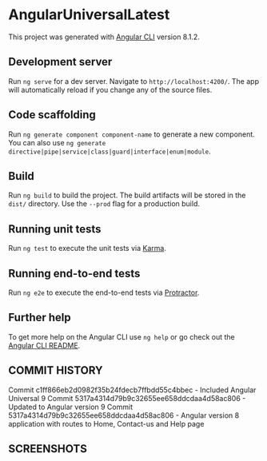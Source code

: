 # AngularUniversalLatest

This project was generated with [Angular CLI](https://github.com/angular/angular-cli) version 8.1.2.

## Development server

Run `ng serve` for a dev server. Navigate to `http://localhost:4200/`. The app will automatically reload if you change any of the source files.

## Code scaffolding

Run `ng generate component component-name` to generate a new component. You can also use `ng generate directive|pipe|service|class|guard|interface|enum|module`.

## Build

Run `ng build` to build the project. The build artifacts will be stored in the `dist/` directory. Use the `--prod` flag for a production build.

## Running unit tests

Run `ng test` to execute the unit tests via [Karma](https://karma-runner.github.io).

## Running end-to-end tests

Run `ng e2e` to execute the end-to-end tests via [Protractor](http://www.protractortest.org/).

## Further help

To get more help on the Angular CLI use `ng help` or go check out the [Angular CLI README](https://github.com/angular/angular-cli/blob/master/README.md).


## COMMIT HISTORY

Commit c1ff866eb2d0982f35b24fdecb7ffbdd55c4bbec - Included Angular Universal 9
Commit 5317a4314d79b9c32655ee658ddcdaa4d58ac806 - Updated to Angular version 9
Commit 5317a4314d79b9c32655ee658ddcdaa4d58ac806 - Angular version 8 application with routes to Home, Contact-us and Help page


## SCREENSHOTS


